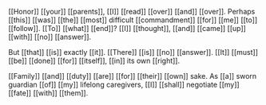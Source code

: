 [[Honor]] [[your]] [[parents]], [[I]] [[read]] [[over]] [[and]] [[over]]. Perhaps [[this]] [[was]] [[the]] [[most]] difficult [[commandment]] [[for]] [[me]] [[to]] [[follow]]. [[To]] [[what]] [[end]]? [[I]] [[thought]], [[and]] [[came]] [[up]] [[with]] [[no]] [[answer]].

But [[that]] [[is]] exactly [[it]]. [[There]] [[is]] [[no]] [[answer]]. [[It]] [[must]] [[be]] [[done]] [[for]] [[itself]], [[in]] its own [[right]]. 

[[Family]] [[and]] [[duty]] [[are]] [[for]] [[their]] [[own]] sake. As [[a]] sworn guardian [[of]] [[my]] lifelong caregivers, [[I]] [[shall]] negotiate [[my]] [[fate]] [[with]] [[them]].